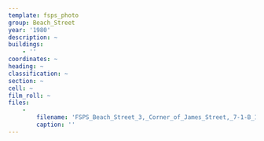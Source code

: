 ```yaml
---
template: fsps_photo
group: Beach_Street
year: '1980'
description: ~
buildings:
    - ''
coordinates: ~
heading: ~
classification: ~
section: ~
cell: ~
film_roll: ~
files:
    -
        filename: 'FSPS_Beach_Street_3,_Corner_of_James_Street,_7-1-B_1980.png'
        caption: ''
---
```

